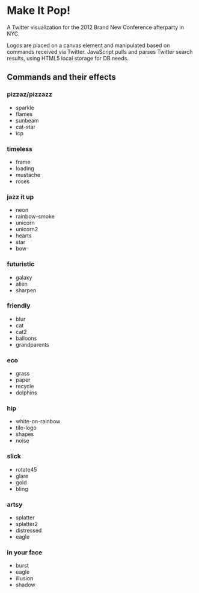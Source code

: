 # Make It Pop!

A Twitter visualization for the 2012 Brand New Conference afterparty in NYC.

Logos are placed on a canvas element and manipulated based on commands received via Twitter. JavaScript pulls and parses Twitter search results, using HTML5 local storage for DB needs.

## Commands and their effects

### pizzaz/pizzazz
* sparkle
* flames
* sunbeam
* cat-star
* icp
      
### timeless
* frame
* loading
* mustache
* roses
      
### jazz it up
* neon
* rainbow-smoke
* unicorn
* unicorn2
* hearts
* star
* bow
      
### futuristic
* galaxy
* alien
* sharpen
      
### friendly
* blur
* cat
* cat2
* balloons
* grandparents
      
### eco
* grass
* paper
* recycle
* dolphins
      
### hip
* white-on-rainbow
* tile-logo
* shapes
* noise
      
### slick
* rotate45
* glare
* gold
* bling
    
### artsy
* splatter
* splatter2
* distressed
* eagle
      
### in your face
* burst
* eagle
* illusion
* shadow